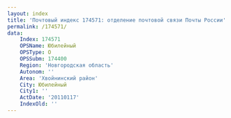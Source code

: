 ```yaml
---
layout: index
title: 'Почтовый индекс 174571: отделение почтовой связи Почты России'
permalink: /174571/
data:
    Index: 174571
    OPSName: Юбилейный
    OPSType: О
    OPSSubm: 174400
    Region: 'Новгородская область'
    Autonom: ''
    Area: 'Хвойнинский район'
    City: Юбилейный
    City1: ''
    ActDate: '20110117'
    IndexOld: ''
---
```

